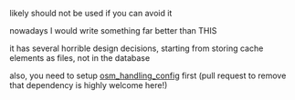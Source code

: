 likely should not be used if you can avoid it

nowadays I would write something far better than THIS

it has several horrible design decisions, starting from storing cache elements as files, not in the database

also, you need to setup [osm_handling_config](https://codeberg.org/matkoniecz/osm_handling_config) first (pull request to remove that dependency is highly welcome here!)
